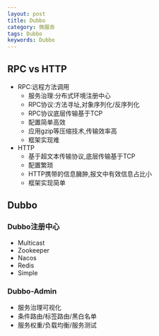 ```yaml
---
layout: post
title: Dubbo
category: 微服务
tags: Dubbo
keywords: Dubbo
---
```

## RPC vs HTTP
* RPC:远程方法调用
    * 服务治理:分布式环境注册中心
    * RPC协议:方法寻址,对象序列化/反序列化
    * RPC协议底层传输基于TCP
    * 配置简单高效
    * 应用gzip等压缩技术,传输效率高
    * 框架实现难
* HTTP
    * 基于超文本传输协议,底层传输基于TCP
    * 配置繁琐
    * HTTP携带的信息臃肿,报文中有效信息占比小
    * 框架实现简单

## Dubbo
### Dubbo注册中心
* Multicast
* Zookeeper
* Nacos
* Redis
* Simple

### Dubbo-Admin
* 服务治理可视化
* 条件路由/标签路由/黑白名单
* 服务权重/负载均衡/服务测试
